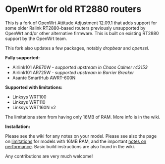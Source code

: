 OpenWrt for old RT2880 routers
==============================

This is a fork of OpenWrt Attitude Adjustment 12.09.1 that adds support for
some older Ralink RT2880-based routers previously unsupported by OpenWrt and/or
other alternative firmware. This is built on existing RT2880 support by the OpenWrt team.

This fork also updates a few packages, notably _dropbear_ and _openssl_.

**Fully supported:**

- Airlink101 AR670W - _supported upstream in Chaos Calmer r43153_
- Airlink101 AR725W - _supported upstream in Barrier Breaker_
- Asante SmartHub AWRT-600N

**Supported with limitations:**

- Linksys WRT100
- Linksys WRT110
- Linksys WRT160N v2

The limitations stem from having only 16MB of RAM. More info is in the wiki.

**Installation:**

Please see the wiki for any notes on your model. Please see also the page on [limitations](https://github.com/leitec/openwrt-leitec/wiki/Limitations-on-Routers-with-16MB-RAM) for models with 16MB RAM, and the important [notes on performance](https://github.com/leitec/openwrt-leitec/wiki/Performance). Basic build instructions are also found in the wiki.

Any contributions are very much welcome!
